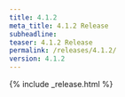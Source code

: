 ```yaml
---
title: 4.1.2
meta_title: 4.1.2 Release
subheadline: 
teaser: 4.1.2 Release
permalink: /releases/4.1.2/
version: 4.1.2
---
```


{% include _release.html %}
